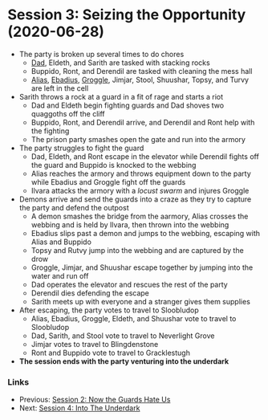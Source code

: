# Session 3: Seizing the Opportunity (2020-06-28)
* The party is broken up several times to do chores
    * [Dad](../../characters/pcs/dad.md), Eldeth, and Sarith are tasked with stacking rocks
    * Buppido, Ront, and Derendil are tasked with cleaning the mess hall
    * [Alias](../../characters/pcs/alias.md), [Ebadius](../../characters/pcs/ebadius.md), [Groggle](../../characters/pcs/groggle.md), Jimjar, Stool, Shuushar, Topsy, and Turvy are left in the cell
* Sarith throws a rock at a guard in a fit of rage and starts a riot
    * Dad and Eldeth begin fighting guards and Dad shoves two quaggoths off the cliff
    * Buppido, Ront, and Derendil arrive, and Derendil and Ront help with the fighting
    * The prison party smashes open the gate and run into the armory
* The party struggles to fight the guard
    * Dad, Eldeth, and Ront escape in the elevator while Derendil fights off the guard and Buppido is knocked to the webbing
    * Alias reaches the armory and throws equipment down to the party while Ebadius and Groggle fight off the guards
    * Ilvara attacks the armory with a *locust swarm* and injures Groggle
* Demons arrive and send the guards into a craze as they try to capture the party and defend the outpost
    * A demon smashes the bridge from the aarmory, Alias crosses the webbing and is held by Ilvara, then thrown into the webbing
    * Ebadius slips past a demon and jumps to the webbing, escaping with Alias and Buppido
    * Topsy and Rutvy jump into the webbing and are captured by the drow
    * Groggle, Jimjar, and Shuushar escape together by jumping into the water and run off
    * Dad operates the elevator and rescues the rest of the party
    * Derendil dies defending the escape
    * Sarith meets up with everyone and a stranger gives them supplies
* After escaping, the party votes to travel to Sloobludop
    * Alias, Ebadius, Groggle, Eldeth, and Shuushar vote to travel to Sloobludop
    * Dad, Sarith, and Stool vote to travel to Neverlight Grove
    * Jimjar votes to travel to Blingdenstone
    * Ront and Buppido vote to travel to Gracklestugh
* **The session ends with the party venturing into the underdark**

### Links
* Previous: [Session 2: Now the Guards Hate Us](session2-2020-06-14.md)
* Next: [Session 4: Into The Underdark](../arc2/session4-2020-07-12.md)
